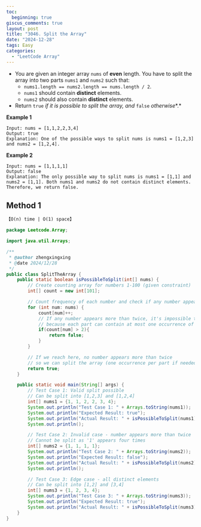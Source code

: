 ```yaml
---
toc:
  beginning: true
giscus_comments: true
layout: post
title: "3046. Split the Array"
date: "2024-12-28"
tags: Easy
categories:
  - "LeetCode Array"
---
```


- You are given an integer array `nums` of **even** length. You have to split the array into two parts `nums1` and `nums2` such that:
  - `nums1.length == nums2.length == nums.length / 2`.
  - `nums1` should contain **distinct** elements.
  - `nums2` should also contain **distinct** elements.
- Return `true` *if it is possible to split the array, and* `false` *otherwise**.*

**Example 1**

```
Input: nums = [1,1,2,2,3,4]
Output: true
Explanation: One of the possible ways to split nums is nums1 = [1,2,3] and nums2 = [1,2,4].
```

**Example 2**

```
Input: nums = [1,1,1,1]
Output: false
Explanation: The only possible way to split nums is nums1 = [1,1] and nums2 = [1,1]. Both nums1 and nums2 do not contain distinct elements. Therefore, we return false.
```

## Method 1

```tex
【O(n) time | O(1) space】
```

```java
package Leetcode.Array;

import java.util.Arrays;

/**
 * @author zhengxingxing
 * @date 2024/12/28
 */
public class SplitTheArray {
    public static boolean isPossibleToSplit(int[] nums) {
        // Create counting array for numbers 1-100 (given constraint)
        int[] count = new int[101];

        // Count frequency of each number and check if any number appears more than twice
        for (int num: nums) {
            count[num]++;
            // If any number appears more than twice, it's impossible to split
            // because each part can contain at most one occurrence of each number
            if(count[num] > 2){
                return false;
            }
        }

        // If we reach here, no number appears more than twice
        // so we can split the array (one occurrence per part if needed)
        return true;
    }

    public static void main(String[] args) {
        // Test Case 1: Valid split possible
        // Can be split into [1,2,3] and [1,2,4]
        int[] nums1 = {1, 1, 2, 2, 3, 4};
        System.out.println("Test Case 1: " + Arrays.toString(nums1));
        System.out.println("Expected Result: true");
        System.out.println("Actual Result: " + isPossibleToSplit(nums1));
        System.out.println();

        // Test Case 2: Invalid case - number appears more than twice
        // Cannot be split as '1' appears four times
        int[] nums2 = {1, 1, 1, 1};
        System.out.println("Test Case 2: " + Arrays.toString(nums2));
        System.out.println("Expected Result: false");
        System.out.println("Actual Result: " + isPossibleToSplit(nums2));
        System.out.println();

        // Test Case 3: Edge case - all distinct elements
        // Can be split into [1,2] and [3,4]
        int[] nums3 = {1, 2, 3, 4};
        System.out.println("Test Case 3: " + Arrays.toString(nums3));
        System.out.println("Expected Result: true");
        System.out.println("Actual Result: " + isPossibleToSplit(nums3));
    }
}

```





